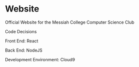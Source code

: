 # Website
Official Website for the Messiah College Computer Science Club

Code Decisions

Front End: React

Back End: NodeJS

Development Environment: Cloud9
